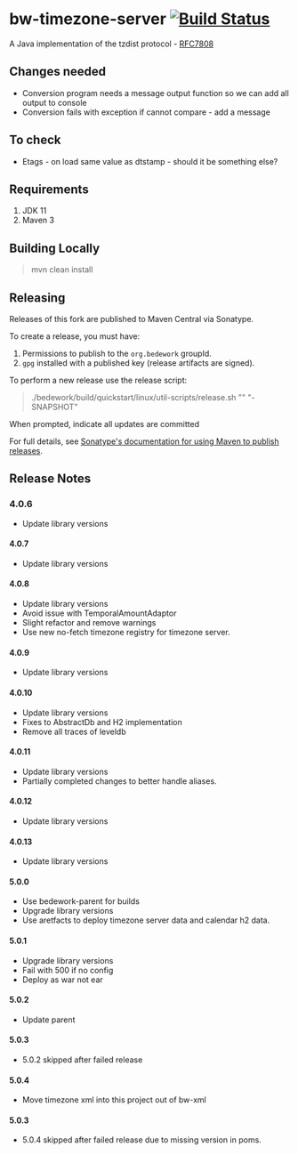 # bw-timezone-server [![Build Status](https://travis-ci.org/Bedework/bw-timezone-server.svg)](https://travis-ci.org/Bedework/bw-timezone-server)

A Java implementation of the tzdist protocol - [RFC7808](https://tools.ietf.org/html/rfc7808)

## Changes needed
   *  Conversion program needs a message output function so we can add all output to console
   *  Conversion fails with exception if cannot compare - add a message 

## To check
   *  Etags - on load same value as dtstamp - should it be something else?

## Requirements

1. JDK 11
2. Maven 3

## Building Locally

> mvn clean install

## Releasing

Releases of this fork are published to Maven Central via Sonatype.

To create a release, you must have:

1. Permissions to publish to the `org.bedework` groupId.
2. `gpg` installed with a published key (release artifacts are signed).

To perform a new release use the release script:

> ./bedework/build/quickstart/linux/util-scripts/release.sh <module-name> "<release-version>" "<new-version>-SNAPSHOT"

When prompted, indicate all updates are committed

For full details, see [Sonatype's documentation for using Maven to publish releases](http://central.sonatype.org/pages/apache-maven.html).

## Release Notes
### 4.0.6
* Update library versions

#### 4.0.7
* Update library versions

#### 4.0.8
* Update library versions
* Avoid issue with TemporalAmountAdaptor
* Slight refactor and remove warnings
* Use new no-fetch timezone registry for timezone server.

#### 4.0.9
* Update library versions

#### 4.0.10
* Update library versions
* Fixes to AbstractDb and H2 implementation
* Remove all traces of leveldb

#### 4.0.11
* Update library versions
* Partially completed changes to better handle aliases.

#### 4.0.12
* Update library versions

#### 4.0.13
* Update library versions

#### 5.0.0
* Use bedework-parent for builds
*  Upgrade library versions
* Use aretfacts to deploy timezone server data and calendar h2 data.

#### 5.0.1
*  Upgrade library versions
* Fail with 500 if no config
* Deploy as war not ear

#### 5.0.2
* Update parent

#### 5.0.3
* 5.0.2 skipped after failed release

#### 5.0.4
* Move timezone xml into this project out of bw-xml

#### 5.0.3
* 5.0.4 skipped after failed release due to missing version in poms.

